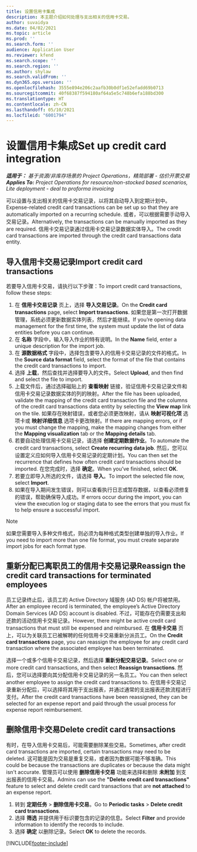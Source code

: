 ```yaml
---
title: 设置信用卡集成
description: 本主题介绍如何处理与支出相关的信用卡交易。
author: suvaidya
ms.date: 04/02/2021
ms.topic: article
ms.prod: ''
ms.search.form: ''
audience: Application User
ms.reviewer: kfend
ms.search.scope: ''
ms.search.region: ''
ms.author: shylaw
ms.search.validFrom: ''
ms.dyn365.ops.version: ''
ms.openlocfilehash: 3555e894e206c2aafb30b0df1e52efadd69b0713
ms.sourcegitcommit: 40f68387f594180af64a5e5c748b6efa188bd300
ms.translationtype: HT
ms.contentlocale: zh-CN
ms.lasthandoff: 05/10/2021
ms.locfileid: "6001794"
---
```

# <a name="set-up-credit-card-integration"></a><span data-ttu-id="611a2-103">设置信用卡集成</span><span class="sxs-lookup"><span data-stu-id="611a2-103">Set up credit card integration</span></span>

<span data-ttu-id="611a2-104">_**适用于：** 基于资源/非库存场景的 Project Operations，精简部署 - 估价开票交易_</span><span class="sxs-lookup"><span data-stu-id="611a2-104">_**Applies To:** Project Operations for resource/non-stocked based scenarios, Lite deployment - deal to proforma invoicing_</span></span>

<span data-ttu-id="611a2-105">可以设置与支出相关的信用卡交易记录，以将其自动导入到定期计划中。</span><span class="sxs-lookup"><span data-stu-id="611a2-105">Expense-related credit card transactions can be set up so that they are automatically imported on a recurring schedule.</span></span> <span data-ttu-id="611a2-106">或者，可以根据需要手动导入交易记录。</span><span class="sxs-lookup"><span data-stu-id="611a2-106">Alternatively, the transactions can be manually imported as they are required.</span></span> <span data-ttu-id="611a2-107">信用卡交易记录通过信用卡交易记录数据实体导入。</span><span class="sxs-lookup"><span data-stu-id="611a2-107">The credit card transactions are imported through the credit card transactions data entity.</span></span>

## <a name="import-credit-card-transactions"></a><span data-ttu-id="611a2-108">导入信用卡交易记录</span><span class="sxs-lookup"><span data-stu-id="611a2-108">Import credit card transactions</span></span>

<span data-ttu-id="611a2-109">若要导入信用卡交易，请执行以下步骤：</span><span class="sxs-lookup"><span data-stu-id="611a2-109">To import credit card transactions, follow these steps:</span></span>

1. <span data-ttu-id="611a2-110">在 **信用卡交易记录** 页上，选择 **导入交易记录**。</span><span class="sxs-lookup"><span data-stu-id="611a2-110">On the **Credit card transactions** page, select **Import transactions**.</span></span> <span data-ttu-id="611a2-111">如果您是第一次打开数据管理，系统必须更新数据实体列表，然后才能继续。</span><span class="sxs-lookup"><span data-stu-id="611a2-111">If you’re opening data management for the first time, the system must update the list of data entities before you can continue.</span></span>
2. <span data-ttu-id="611a2-112">在 **名称** 字段中，输入导入作业的特有说明。</span><span class="sxs-lookup"><span data-stu-id="611a2-112">In the **Name** field, enter a unique description for the import job.</span></span>
3. <span data-ttu-id="611a2-113">在 **源数据格式** 字段中，选择包含要导入的信用卡交易记录的文件的格式。</span><span class="sxs-lookup"><span data-stu-id="611a2-113">In the **Source data format** field, select the format of the file that contains the credit card transactions to import.</span></span>
4. <span data-ttu-id="611a2-114">选择 **上载**，然后查找并选择要导入的文件。</span><span class="sxs-lookup"><span data-stu-id="611a2-114">Select **Upload**, and then find and select the file to import.</span></span>
5. <span data-ttu-id="611a2-115">上载文件后，通过选择磁贴上的 **查看映射** 链接，验证信用卡交易记录文件和信用卡交易记录数据实体的列的映射。</span><span class="sxs-lookup"><span data-stu-id="611a2-115">After the file has been uploaded, validate the mapping of the credit card transaction file and the columns of the credit card transactions data entity by selecting the **View map** link on the tile.</span></span> <span data-ttu-id="611a2-116">如果存在映射错误，或者您必须更改映射，请从 **映射可视化项** 选项卡或 **映射详细信息** 选项卡更改映射。</span><span class="sxs-lookup"><span data-stu-id="611a2-116">If there are mapping errors, or if you must change the mapping, make the mapping changes from either the **Mapping visualization** tab or the **Mapping details** tab.</span></span>
6. <span data-ttu-id="611a2-117">若要自动处理信用卡交易记录，请选择 **创建定期数据作业**。</span><span class="sxs-lookup"><span data-stu-id="611a2-117">To automate the credit card transactions, select **Create recurring data job**.</span></span> <span data-ttu-id="611a2-118">然后，您可以设置定义应如何导入信用卡交易记录的定期计划。</span><span class="sxs-lookup"><span data-stu-id="611a2-118">You can then set the recurrence that defines how often credit card transactions should be imported.</span></span> <span data-ttu-id="611a2-119">在您完成时，选择 **确定**。</span><span class="sxs-lookup"><span data-stu-id="611a2-119">When you’ve finished, select **OK**.</span></span>
7. <span data-ttu-id="611a2-120">若要立即导入所选的文件，请选择 **导入**。</span><span class="sxs-lookup"><span data-stu-id="611a2-120">To import the selected file now, select **Import**.</span></span>
8. <span data-ttu-id="611a2-121">如果在导入期间发生错误，则可以查看执行日志或暂存数据，以查看必须修复的错误，帮助确保导入成功。</span><span class="sxs-lookup"><span data-stu-id="611a2-121">If errors occur during the import, you can view the execution log or staging data to see the errors that you must fix to help ensure a successful import.</span></span>

> [!NOTE]
> <span data-ttu-id="611a2-122">如果您需要导入多种文件格式，则必须为每种格式类型创建单独的导入作业。</span><span class="sxs-lookup"><span data-stu-id="611a2-122">If you need to import more than one file format, you must create separate import jobs for each format type.</span></span>

## <a name="reassign-the-credit-card-transactions-for-terminated-employees"></a><span data-ttu-id="611a2-123">重新分配已离职员工的信用卡交易记录</span><span class="sxs-lookup"><span data-stu-id="611a2-123">Reassign the credit card transactions for terminated employees</span></span>

<span data-ttu-id="611a2-124">员工记录终止后，该员工的 Active Directory 域服务 (AD DS) 帐户将被禁用。</span><span class="sxs-lookup"><span data-stu-id="611a2-124">After an employee record is terminated, the employee’s Active Directory Domain Services (AD DS) account is disabled.</span></span> <span data-ttu-id="611a2-125">不过，可能存在仍需要支出和还款的活动信用卡交易记录。</span><span class="sxs-lookup"><span data-stu-id="611a2-125">However, there might be active credit card transactions that must still be expensed and reimbursed.</span></span> <span data-ttu-id="611a2-126">在 **信用卡交易** 页上，可以为关联员工已被解聘的任何信用卡交易重新分派员工。</span><span class="sxs-lookup"><span data-stu-id="611a2-126">On the **Credit card transactions** page, you can reassign the employee for any credit card transaction where the associated employee has been terminated.</span></span>

<span data-ttu-id="611a2-127">选择一个或多个信用卡交易记录，然后选择 **重新分配交易记录**。</span><span class="sxs-lookup"><span data-stu-id="611a2-127">Select one or more credit card transactions, and then select **Reassign transactions**.</span></span> <span data-ttu-id="611a2-128">然后，您可以选择要向其分配信用卡交易记录的另一名员工。</span><span class="sxs-lookup"><span data-stu-id="611a2-128">You can then select another employee to assign the credit card transactions to.</span></span> <span data-ttu-id="611a2-129">在信用卡交易记录重新分配后，可以选择将其用于支出报表，并通过通常的支出报表还款流程进行支付。</span><span class="sxs-lookup"><span data-stu-id="611a2-129">After the credit card transactions have been reassigned, they can be selected for an expense report and paid through the usual process for expense report reimbursement.</span></span>

## <a name="delete-credit-card-transactions"></a><span data-ttu-id="611a2-130">删除信用卡交易</span><span class="sxs-lookup"><span data-stu-id="611a2-130">Delete credit card transactions</span></span> 

<span data-ttu-id="611a2-131">有时，在导入信用卡交易后，可能需要删除某些交易。</span><span class="sxs-lookup"><span data-stu-id="611a2-131">Sometimes, after credit card transactions are imported, certain transactions may need to be deleted.</span></span> <span data-ttu-id="611a2-132">这可能是因为交易是重复交易，或者因为数据可能不够准确。</span><span class="sxs-lookup"><span data-stu-id="611a2-132">This could be because the transactions are duplicates or because the data might isn't accurate.</span></span> <span data-ttu-id="611a2-133">管理员可以使用 **删除信用卡交易** 功能来选择和删除 **未附加** 到支出报表的信用卡交易。</span><span class="sxs-lookup"><span data-stu-id="611a2-133">Admins can use the **"Delete credit card transactions"** feature to select and delete credit card transactions that are **not attached** to an expense report.</span></span> 

1. <span data-ttu-id="611a2-134">转到 **定期任务** > **删除信用卡交易**。</span><span class="sxs-lookup"><span data-stu-id="611a2-134">Go to **Periodic tasks** > **Delete credit card transactions**.</span></span>
2. <span data-ttu-id="611a2-135">选择 **筛选** 并提供用于标识要包含的记录的信息。</span><span class="sxs-lookup"><span data-stu-id="611a2-135">Select **Filter** and provide information to identify the records to include.</span></span>
3. <span data-ttu-id="611a2-136">选择 **确定** 以删除记录。</span><span class="sxs-lookup"><span data-stu-id="611a2-136">Select **OK** to delete the records.</span></span> 

[!INCLUDE[footer-include](../includes/footer-banner.md)]
